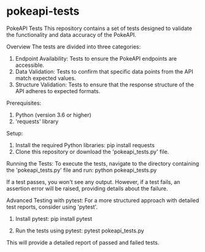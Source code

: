 # pokeapi-tests
PokeAPI Tests
This repository contains a set of tests designed to validate the functionality and data accuracy of the PokeAPI.


Overview
The tests are divided into three categories:
1. Endpoint Availability: Tests to ensure the PokeAPI endpoints are accessible.
2. Data Validation: Tests to confirm that specific data points from the API match expected values.
3. Structure Validation: Tests to ensure that the response structure of the API adheres to expected formats.


Prerequisites:
1. Python (version 3.6 or higher)
2. 'requests' library


Setup:
1. Install the required Python libraries:
pip install requests
2. Clone this repository or download the 'pokeapi_tests.py' file.


Running the Tests:
To execute the tests, navigate to the directory containing the 'pokeapi_tests.py' file and run:
python pokeapi_tests.py

If a test passes, you won't see any output. However, if a test fails, an assertion error will be raised, providing details about the failure.


Advanced Testing with pytest:
For a more structured approach with detailed test reports, consider using 'pytest'.

1. Install pytest:
pip install pytest

2. Run the tests using pytest:
pytest pokeapi_tests.py

This will provide a detailed report of passed and failed tests.
